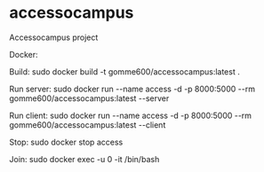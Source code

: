 # accessocampus
Accessocampus project

Docker:

Build: sudo docker build -t gomme600/accessocampus:latest .

Run server: sudo docker run --name access -d -p 8000:5000 --rm gomme600/accessocampus:latest --server

Run client: sudo docker run --name access -d -p 8000:5000 --rm gomme600/accessocampus:latest --client

Stop: sudo docker stop access

Join: sudo docker exec -u 0 -it <Container ID> /bin/bash
